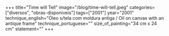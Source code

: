 +++
title="Time will Tell"
image="/blog/time-will-tell.jpeg"
categories=["diversos", "obras-disponiveis"]
tags=["2001"]
year="2001"
technique_english="Óleo s/tela com moldura antiga / Oil on canvas with an antique frame"
technique_portuguese=""
size_of_painting="34 cm x 24 cm"
statement=""
+++
